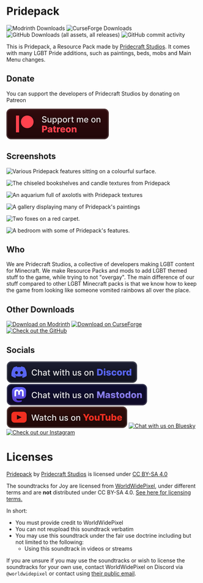 # Pridepack

![Modrinth Downloads](https://img.shields.io/modrinth/dt/yPbBrzEX?logo=modrinth&label=Modrinth%20downloads&color=%231bd96a&style=for-the-badge) ![CurseForge Downloads](https://img.shields.io/curseforge/dt/831872?logo=curseforge&label=CurseForge%20Downloads&color=%23f16436&style=for-the-badge) ![GitHub Downloads (all assets, all releases)](https://img.shields.io/github/downloads/pridecraft-studios/pridepack/total?style=for-the-badge&logo=github&label=Github%20Downloads) ![GitHub commit activity](https://img.shields.io/github/commit-activity/t/pridecraft-studios/pridepack?style=for-the-badge&logo=github)

This is Pridepack, a Resource Pack made by [Pridecraft Studios](https://pridecraft.gay). It comes with many LGBT Pride additions, such as paintings, beds, mobs and Main Menu changes.

## Donate

You can support the developers of Pridecraft Studios by donating on Patreon

[![patreon](https://raw.githubusercontent.com/intergrav/devins-badges/c7fd18efdadd1c3f12ae56b49afd834640d2d797/assets/cozy/donate/patreon-singular_vector.svg)](https://donate.pridecraft.gay)

<!-- Remove the html comment when posting on Modrinth, Curse or MCPEDL

<iframe src="https://www.youtube.com/embed/ZyazvpZAmGU?autoplay=1&rel=0" width="560" height="315" title="Pridepack Trailer" frameborder="0" allowfullscreen></iframe> -->

## Screenshots

![Various Pridepack features sitting on a colourful surface.](https://cdn.modrinth.com/data/yPbBrzEX/images/bd6216e3669d2290f943be8ded4ad478a6ec2ce6.png)

![The chiseled bookshelves and candle textures from Pridepack](https://cdn.modrinth.com/data/yPbBrzEX/images/f9a25af9d1259bac1dd6bccbb63f356e77335a70.png)

![An aquarium full of axolotls with Pridepack textures](https://cdn.modrinth.com/data/yPbBrzEX/images/6eac8b9a3dea4c106649a05e44bdfa52da77d018.png)

![A gallery displaying many of Pridepack's paintings](https://cdn.modrinth.com/data/yPbBrzEX/images/b6329b27606003d3121749f6131b3d03a4bfacf5.png)

![Two foxes on a red carpet.](https://cdn.modrinth.com/data/yPbBrzEX/images/efb379d70a7a9590a6583716607a5561e3d1fc40.png)

![A bedroom with some of Pridepack's features.](https://cdn.modrinth.com/data/yPbBrzEX/images/9fabedea3df65957710435dd23640e8959a611e7.png)

## Who

We are Pridecraft Studios, a collective of developers making LGBT content for Minecraft.
We make Resource Packs and mods to add LGBT themed stuff to the game, while trying to not "overgay". The main difference of our stuff compared to other LGBT Minecraft packs is that we know how to keep the game from looking like someone vomited rainbows all over the place.

## Other Downloads

[![Download on Modrinth](https://raw.githubusercontent.com/intergrav/devins-badges/c7fd18efdadd1c3f12ae56b49afd834640d2d797/assets/cozy-minimal/available/modrinth_vector.svg)](https://modrinth.com/project/pridepack) [![Download on CurseForge](https://raw.githubusercontent.com/intergrav/devins-badges/c7fd18efdadd1c3f12ae56b49afd834640d2d797/assets/cozy-minimal/available/curseforge_vector.svg)](https://www.curseforge.com/minecraft/texture-packs/pride-pack) [![Check out the GitHub](https://raw.githubusercontent.com/intergrav/devins-badges/c7fd18efdadd1c3f12ae56b49afd834640d2d797/assets/cozy-minimal/available/github_vector.svg)](https://git.pridecraft.gay/pridepack)

## Socials

[![Join our Discord](https://raw.githubusercontent.com/intergrav/devins-badges/c7fd18efdadd1c3f12ae56b49afd834640d2d797/assets/compact/social/discord-plural_vector.svg)](https://discord.pridecraft.gay)
[![Chat with us on Mastodon](https://raw.githubusercontent.com/intergrav/devins-badges/c7fd18efdadd1c3f12ae56b49afd834640d2d797/assets/compact/social/mastodon-plural_vector.svg)](https://tech.lgbt/@pridecraft)
[![Watch us on Youtube](https://raw.githubusercontent.com/intergrav/devins-badges/c7fd18efdadd1c3f12ae56b49afd834640d2d797/assets/compact/social/youtube-plural_vector.svg)](https://youtube.com/@pridecraftstudios)
[![Chat with us on Bluesky](https://badger-api-staging.worldwidepixel.ca/compact?gradientStart=00A5E4&gradientEnd=0076B1&lineOne=Chat%20with%20us%20on&lineTwo=Bluesky&colourOne=FFFFFF&colourTwo=FFFFFF&iconUrl=https://raw.githubusercontent.com/OzzyCzech/bluesky-icon/main/dist/bluesky-icon.white.png)](https://bsky.app/profile/pridecraft.gay)
[![Check out our Instagram](https://badger-api-staging.worldwidepixel.ca/compact?gradientStart=BA5353&gradientEnd=61003D&lineOne=Check%20out%20our&lineTwo=Instagram&colourOne=FFFFFF&colourTwo=FFF&iconUrl=https://uxwing.com/wp-content/themes/uxwing/download/brands-and-social-media/instagram-white-icon.png)](https://instagram.com/pridecraftstudios)

# Licenses

<p xmlns:cc="http://creativecommons.org/ns#" xmlns:dct="http://purl.org/dc/terms/"><a property="dct:title" rel="cc:attributionURL" href="https://pridecraft.gay/pridepack">Pridepack</a> by <a rel="cc:attributionURL dct:creator" property="cc:attributionName" href="https://pridecraft.gay">Pridecraft Studios</a> is licensed under <a href="https://creativecommons.org/licenses/by-sa/4.0/?ref=chooser-v1" target="_blank" rel="license noopener noreferrer" style="display:inline-block;">CC BY-SA 4.0<img width="16" height="16" style="height:16px!important;margin-left:3px;vertical-align:text-bottom;" src="https://mirrors.creativecommons.org/presskit/icons/cc.svg?ref=chooser-v1" alt=""><img width="16" height="16" style="height:16px!important;margin-left:3px;vertical-align:text-bottom;" src="https://mirrors.creativecommons.org/presskit/icons/by.svg?ref=chooser-v1" alt=""><img width="16" height="16" style="height:16px!important;margin-left:3px;vertical-align:text-bottom;" src="https://mirrors.creativecommons.org/presskit/icons/sa.svg?ref=chooser-v1" alt=""></a></p>

The soundtracks for Joy are licensed from [WorldWidePixel](https://worldwidepixel.ca/), under different terms and are **not** distributed under CC BY-SA 4.0. [See here for licensing terms.](https://git.pridecraft.gay/pridepack/blob/main/LICENSE-MUSIC)

In short:
- You must provide credit to WorldWidePixel
- You can not reupload this soundtrack verbatim 
- You may use this soundtrack under the fair use doctrine including but not limited to the following:
  - Using this soundtrack in videos or streams

If you are unsure if you may use the soundtracks or wish to license the soundtracks for your own use, contact WorldWidePixel on Discord via `@worldwidepixel` or contact using [their public email](mailto:hello@worldwidepixel.ca).